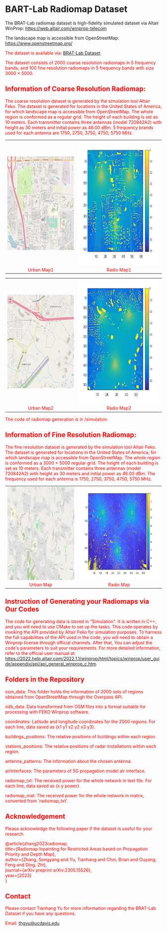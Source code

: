 # BART-Lab Radiomap Dataset
The BRAT-Lab radiomap dataset is high-fidelity simulated dataset via Altair WinProp: https://web.altair.com/winprop-telecom

The landscape map is accessible from OpenStreetMap: https://www.openstreetmap.org/

<font color="red"> The dataset is available via: [BRAT-Lab Dataset](https://www.dropbox.com/scl/fo/kua86qnk1aukt8i4f2rma/h?rlkey=j82kiq4dgaw3l0bzbeyfvv4oi&dl=0)

The dataset consists of 2000 coarse resolution radiomaps in 5 frequency bands, and 100 fine resolution radiomaps in 5 frequency bands with size 3000 × 5000.

## Information of Coarse Resolution Radiomap:
The coarse resolution dataset is generated by the simulation tool Altair Feko. The dataset is generated for locations in the United States of America, for which landscape map is accessible from OpenStreetMap. 
The whole region is conformed as a regular grid. The height of each building is set as 10 meters. 
Each transmitter contains three antennas (model 720842A2) with height as 30 meters and initial power as 46.00 dBm. 
5 frequency brands used for each antenna are 1750, 2750, 3750, 4750, 5750 MHz.

<table>
<tr>
<td><img src="https://github.com/BRATLab-UCD/Radiomap-Data/blob/main/examples/3750MHz_1604_urbanmap.png?raw=true" width="400" height="300" align="center"></td>
<td><img src="https://github.com/BRATLab-UCD/Radiomap-Data/blob/main/examples/3750MHz_1604_radiomap.png?raw=true" width="500" height="400" align="center"></td>
</tr>
<tr>
<td align="center">Urban Map1</td>
<td align="center">Radio Map1</td>
</tr>
</table>

<table>
<tr>
<td><img src="https://github.com/BRATLab-UCD/Radiomap-Data/blob/main/examples/3750MHz_1700_urbanmap.png?raw=true" width="400" height="300" align="center"></td>
<td><img src="https://github.com/BRATLab-UCD/Radiomap-Data/blob/main/examples/3750MHz_1700_radiomap.png?raw=true" width="500" height="400" align="center"></td>
</tr>
<tr>
<td align="center">Urban Map2</td>
<td align="center">Radio Map2</td>
</tr>
</table>

The code of radiomap generation is in /simulation.

## Information of Fine Resolution Radiomap:
The fine resolution dataset is generated by the simulation tool Altair Feko. The dataset is generated for locations in the United States of America, for which landscape map is accessible from OpenStreetMap. 
The whole region is conformed as a 3000 × 5000 regular grid. The height of each building is set as 10 meters. 
Each transmitter contains three antennas (model 720842A2) with height as 30 meters and initial power as 46.00 dBm. 
The frequency used for each antenna is 1750, 2750, 3750, 4750, 5750 MHz. 

<table>
<tr>
<td><img src="https://github.com/BRATLab-UCD/Radiomap-Data/blob/main/examples/5750MHz_2_urbanmap.png?raw=true" width="400" height="300" align="center"></td>
<td><img src="https://github.com/BRATLab-UCD/Radiomap-Data/blob/main/examples/5750MHz_2_radiomap.png?raw=true" width="500" height="300" align="center"></td>
</tr>
<tr>
<td align="center">Urban Map</td>
<td align="center">Radio Map</td>
</tr>
</table>

## Instruction of Generating your Radiomaps via Our Codes
The code for generating data is stored in "Simulation". It is written in C++, and you will need to use CMake to set up the tasks. This code operates by invoking the API provided by Altair Feko for simulation purposes. To harness the full capabilities of the API used in the code, you will need to obtain a Winprop license through official channels. After that, You can adjust the code's parameters to suit your requirements. For more detailed information, refer to the official user manual at: https://2022.help.altair.com/2022.1.1/winprop/html/topics/winprop/user_guide/appendix/api/api_general_winprop_c.htm.

## Folders in the Repository
osm_data: This folder holds the information of 2000 sets of regions obtained from OpenStreetMap through the Overpass API.

odb_data: Data transformed from OSM files into a format suitable for processing with FEKO Winprop software.

coordinates: Latitude and longitude coordinates for the 2000 regions. For each line, data saved as (x1 y1 x2 y2 x3 y3).

buildings_positions: The relative positions of buildings within each region.

stations_positions: The relative positions of radar installations within each region.

antenna_patterns: The information about the chosen antenna.

airInterfaces: The parameters of 5G propagation model air interface.

radiomap_txt: The received power for the whole network in text file. For each line, data saved as (x y power).

radiomap_mat: The received power for the whole network in matrix, converted from 'radiomap_txt'.

## Acknowledgement
Please acknowledge the following paper if the dataset is useful for your research.

@article{zhang2023radiomap,<br/>
  title={Radiomap Inpainting for Restricted Areas based on Propagation Priority and Depth Map}, <br/>
  author={Zhang, Songyang and Yu, Tianhang and Choi, Brian and Ouyang, Feng and Ding, Zhi},<br/>
  journal={arXiv preprint arXiv:2305.15526}, <br/>
  year={2023} <br/>
}

## Contact
Please contact Tianhang Yu for more information regarding the BRAT-Lab Dataset if you have any questions.

Email: thgyu@ucdavis.edu

